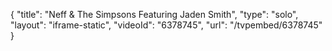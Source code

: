 {
    "title": "Neff & The Simpsons Featuring Jaden Smith",
    "type": "solo",
    "layout": "iframe-static",
    "videoId": "6378745",
    "url": "\/tvpembed\/6378745"
}